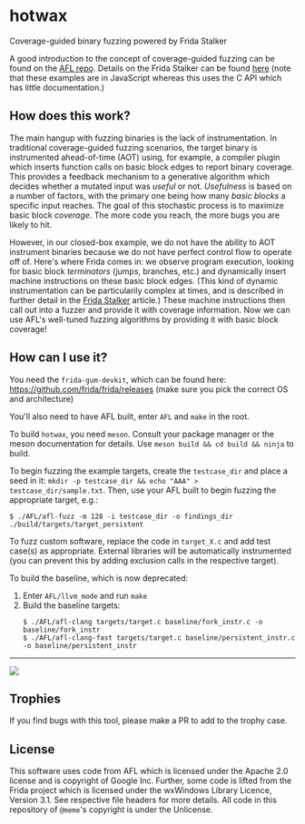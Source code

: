 hotwax
======

Coverage-guided binary fuzzing powered by Frida Stalker

A good introduction to the concept of coverage-guided fuzzing can be found on the [AFL repo](https://github.com/google/AFL#1-challenges-of-guided-fuzzing). Details on the Frida Stalker can be found [here](https://frida.re/docs/stalker/) (note that these examples are in JavaScript whereas this uses the C API which has little documentation.)

## How does this work?

The main hangup with fuzzing binaries is the lack of instrumentation. In traditional coverage-guided fuzzing scenarios, the target binary is instrumented ahead-of-time (AOT) using, for example, a compiler plugin which inserts function calls on basic block edges to report binary coverage. This provides a feedback mechanism to a generative algorithm which decides whether a mutated input was _useful_ or not. _Usefulness_ is based on a number of factors, with the primary one being how many _basic blocks_ a specific input reaches. The goal of this stochastic process is to maximize basic block _coverage_. The more code you reach, the more bugs you are likely to hit.

However, in our closed-box example, we do not have the ability to AOT instrument binaries because we do not have perfect control flow to operate off of. Here's where Frida comes in: we observe program execution, looking for basic block _terminators_ (jumps, branches, etc.) and dynamically insert machine instructions on these basic block edges. (This kind of dynamic instrumentation can be particularily complex at times, and is described in further detail in the [Frida Stalker](https://frida.re/docs/stalker/) article.) These machine instructions then call out into a fuzzer and provide it with coverage information. Now we can use AFL's well-tuned fuzzing algorithms by providing it with basic block coverage!

## How can I use it?

You need the `frida-gum-devkit`, which can be found here: https://github.com/frida/frida/releases (make sure you pick the correct OS and architecture)

You'll also need to have AFL built, enter `AFL` and `make` in the root.

To build `hotwax`, you need `meson`. Consult your package manager or the meson documentation for details. Use `meson build && cd build && ninja` to build.

To begin fuzzing the example targets, create the `testcase_dir` and place a seed in it: `mkdir -p testcase_dir && echo "AAA" > testcase_dir/sample.txt`. Then, use your AFL built to begin fuzzing the appropriate target, e.g.:

```
$ ./AFL/afl-fuzz -m 128 -i testcase_dir -o findings_dir ./build/targets/target_persistent
```

To fuzz custom software, replace the code in `target_X.c` and add test case(s) as appropriate. External libraries will be automatically instrumented (you can prevent this by adding exclusion calls in the respective target).

To build the baseline, which is now deprecated:

1) Enter `AFL/llvm_mode` and run `make`
2) Build the baseline targets:
    ```
    $ ./AFL/afl-clang targets/target.c baseline/fork_instr.c -o baseline/fork_instr
    $ ./AFL/afl-clang-fast targets/target.c baseline/persistent_instr.c -o baseline/persistent_instr
    ```

---

<img src="https://i.imgur.com/7FCrC97.png"></img>

## Trophies

If you find bugs with this tool, please make a PR to add to the trophy case.

## License

This software uses code from AFL which is licensed under the Apache 2.0 license and is copyright of Google Inc. Further, some code is lifted from the Frida project which is licensed under the wxWindows Library Licence, Version 3.1. See respective file headers for more details. All code in this repository of `@meme`'s copyright is under the Unlicense.
